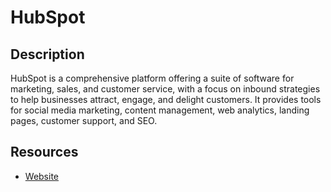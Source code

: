 # HubSpot
## Description
HubSpot is a comprehensive platform offering a suite of software for marketing, sales, and customer service, with a focus on inbound strategies to help businesses attract, engage, and delight customers. It provides tools for social media marketing, content management, web analytics, landing pages, customer support, and SEO.

## Resources
* [Website](hubspot.com)